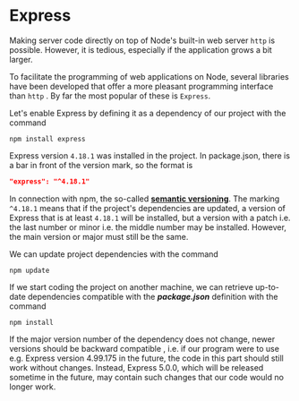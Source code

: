 # Express

Making server code directly on top of Node's built-in web server `http` is possible. However, it is tedious, especially if the application grows a bit larger.

To facilitate the programming of web applications on Node, several libraries have been developed that offer a more pleasant programming interface than `http` . By far the most popular of these is `Express`.

Let's enable Express by defining it as a dependency of our project with the command

```
npm install express
```

Express version `4.18.1` was installed in the project. In package.json, there is a bar in front of the version mark, so the format is

```json
"express": "^4.18.1"
```

In connection with npm, the so-called <a href="https://docs.npmjs.com/about-semantic-versioning" target="_blank">**semantic versioning**</a>. The marking `^4.18.1` means that if the project's dependencies are updated, a version of Express that is at least `4.18.1` will be installed, but a version with a patch i.e. the last number or minor i.e. the middle number may be installed. However, the main version or major must still be the same.

We can update project dependencies with the command

```
npm update
```

If we start coding the project on another machine, we can retrieve up-to-date dependencies compatible with the ***package.json*** definition with the command

```
npm install
```

If the major version number of the dependency does not change, newer versions should be backward compatible , i.e. if our program were to use e.g. Express version 4.99.175 in the future, the code in this part should still work without changes. Instead, Express 5.0.0, which will be released sometime in the future, may contain such changes that our code would no longer work.


